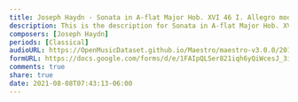 ```yaml
---
title: Joseph Haydn - Sonata in A-flat Major Hob. XVI 46 I. Allegro moderato (2)
description: This is the description for Sonata in A-flat Major Hob. XVI 46 I. Allegro moderato by Joseph Haydn
composers: [Joseph Haydn]
periods: [Classical]
audioURL: https://OpenMusicDataset.github.io/Maestro/maestro-v3.0.0/2015/MIDI-Unprocessed_R1_D2-13-20_mid--AUDIO-from_mp3_19_R1_2015_wav--2.midi
formURL: https://docs.google.com/forms/d/e/1FAIpQLSer821iqh6yQiWcesJ_3iB7AI-Iwvpsq-HBhodyRgBwO-7Mew/viewform
comments: true
share: true
date: 2021-08-08T07:43:13-06:00
---
```

